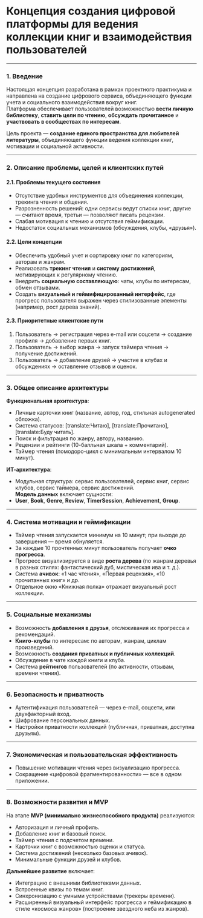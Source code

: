 # Концепция создания цифровой платформы для ведения коллекции книг и взаимодействия пользователей

---

### 1. Введение

Настоящая концепция разработана в рамках проектного практикума и направлена на создание цифрового сервиса, объединяющего функции учета и социального взаимодействия вокруг книг.  
Платформа обеспечивает пользователей возможностью **вести личную библиотеку**, **ставить цели по чтению**, **обсуждать прочитанное** и **участвовать в сообществах по интересам**.

Цель проекта — **создание единого пространства для любителей литературы**, объединяющего функции ведения коллекции книг, мотивации и социальной активности.

---

### 2. Описание проблемы, целей и клиентских путей

#### 2.1. Проблемы текущего состояния

- Отсутствие удобных инструментов для объединения коллекции, трекинга чтения и общения.
- Разрозненность решений: одни сервисы ведут списки книг, другие — считают время, третьи — позволяют писать рецензии.
- Слабая мотивация к чтению и отсутствия геймификации.
- Недостаток социальных механизмов (обсуждения, клубы, «друзья»).

#### 2.2. Цели концепции

- Обеспечить удобный учет и сортировку книг по категориям, авторам и жанрам.
- Реализовать **трекинг чтения** и **систему достижений**, мотивирующих к регулярному чтению.
- Внедрить **социальную составляющую**: чаты, клубы по интересам, обмен отзывами.
- Создать **визуальный и геймифицированный интерфейс**, где прогресс пользователя выражен через стилизованные элементы (например, рост дерева знаний).

#### 2.3. Приоритетные клиентские пути

1. Пользователь → регистрация через e-mail или соцсети → создание профиля → добавление первых книг.
2. Пользователь → выбор жанра → запуск таймера чтения → получение достижений.
3. Пользователь → добавление друзей → участие в клубах и обсуждениях → оставление отзывов и оценок.

---

### 3. Общее описание архитектуры

**Функциональная архитектура**:  
- Личные карточки книг (название, автор, год, стильная autogenerated обложка).  
- Система статусов: [translate:Читаю], [translate:Прочитано], [translate:Буду читать].  
- Поиск и фильтрация по жанру, автору, названию.  
- Рецензии и рейтинги (10-балльная шкала + комментарий).  
- Таймер чтения (помодоро-цикл с минимальным интервалом 10 минут).

**ИТ-архитектура**:  
- Модульная структура: сервис пользователей, сервис книг, сервис клубов, сервис таймера, сервис достижений.    
**Модель данных** включает сущности:  
- **User**, **Book**, **Genre**, **Review**, **TimerSession**, **Achievement**, **Group**.

---

### 4. Система мотивации и геймификации

- Таймер чтения запускается минимум на 10 минут; при выходе до завершения — время обнуляется.  
- За каждые 10 прочтенных минут пользователь получает **очко прогресса**.  
- Прогресс визуализируется в виде **роста дерева** (по жанрам деревья в разных стилях: фантастический дуб, мистическая ива и т. д.).  
- Система **ачивок**: «1 час чтения», «Первая рецензия», «10 прочитанных книг» и др.  
- Отдельное окно «Книжная полка» отражает визуальный рост коллекции.

---

### 5. Социальные механизмы

- Возможность **добавления в друзья**, отслеживания их прогресса и рекомендаций.  
- **Книго-клубы** по интересам: по авторам, жанрам, циклам произведений.  
- Возможность **создания приватных и публичных коллекций**.  
- Обсуждение в чате каждой книги и клуба.  
- Система **рейтингов** пользователей (по активности, отзывам, времени чтения).

---

### 6. Безопасность и приватность

- Аутентификация пользователей — через e-mail, соцсети, или двухфакторный вход.  
- Шифрование персональных данных.  
- Настройки приватности коллекций (публичная, приватная, доступна друзьям).  

---

### 7. Экономическая и пользовательская эффективность

- Повышение мотивации чтения через визуализацию прогресса.  
- Сокращение «цифровой фрагментированности» — все в одном приложении.  

---

### 8. Возможности развития и MVP

На этапе **MVP (минимально жизнеспособного продукта)** реализуются:  
- Авторизация и личный профиль.  
- Добавление книг и базовый поиск.  
- Таймер чтения с подсчетом времени.  
- Карточки книг с возможностью оценки и статуса.  
- Система достижений (несколько базовых ачивок).  
- Минимальные функции друзей и клубов.

**Дальнейшее развитие** включает:  
- Интеграцию с внешними библиотеками данных.  
- Встроенные квизы по темам книг.  
- Синхронизацию с умными устройствами (трекеры времени).  
- Расширенный визуальный интерфейс прогресса и геймификацию в стиле «космоса жанров» (построение звездного неба из жанров).

